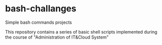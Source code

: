 # bash-challanges
Simple bash commands projects

This repository contains a series of basic shell scripts implemented during the course of "Administration of IT&Cloud System" 
